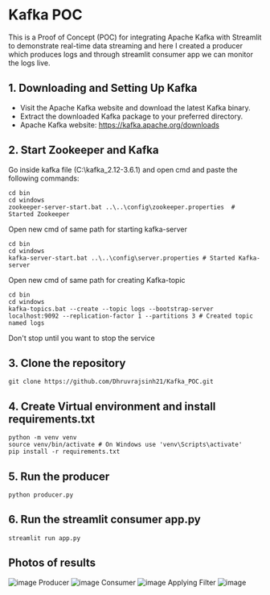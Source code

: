 # Kafka POC

This is a Proof of Concept (POC) for integrating Apache Kafka with Streamlit to demonstrate real-time data streaming and here I created a producer which produces logs and through streamlit consumer app we can monitor the logs live.

## 1. Downloading and Setting Up Kafka

- Visit the Apache Kafka website and download the latest Kafka binary.
- Extract the downloaded Kafka package to your preferred directory.
- Apache Kafka website: https://kafka.apache.org/downloads

## 2. Start Zookeeper and Kafka

Go inside kafka file (C:\kafka_2.12-3.6.1) and open cmd and paste the following commands:
```console
cd bin
cd windows
zookeeper-server-start.bat ..\..\config\zookeeper.properties  # Started Zookeeper
```
Open new cmd of same path for starting kafka-server
```console
cd bin
cd windows
kafka-server-start.bat ..\..\config\server.properties # Started Kafka-server
```
Open new cmd of same path for creating Kafka-topic
```console
cd bin
cd windows
kafka-topics.bat --create --topic logs --bootstrap-server localhost:9092 --replication-factor 1 --partitions 3 # Created topic named logs
```
Don't stop until you want to stop the service

## 3. Clone the repository

```console
git clone https://github.com/Dhruvrajsinh21/Kafka_POC.git
```

## 4. Create Virtual environment and install requirements.txt

```console
python -m venv venv
source venv/bin/activate # On Windows use 'venv\Scripts\activate'
pip install -r requirements.txt
```

## 5. Run the producer

```console
python producer.py
```

## 6. Run the streamlit consumer app.py

```console
streamlit run app.py
```
## Photos of results

![image](https://github.com/user-attachments/assets/03664912-8a1b-48ee-8772-0e313b8d9cf6)
Producer
![image](https://github.com/user-attachments/assets/6b00f42b-b39f-46ac-a8f3-4b7d4ef506f5)
Consumer
![image](https://github.com/user-attachments/assets/9fff8a93-f8d1-4610-92fa-7aa8c44ca98d)
Applying Filter
![image](https://github.com/user-attachments/assets/aa7b8b13-ce18-4cb4-a741-f890b6285872)


